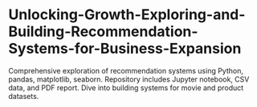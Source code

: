 # Unlocking-Growth-Exploring-and-Building-Recommendation-Systems-for-Business-Expansion
Comprehensive exploration of recommendation systems using Python, pandas, matplotlib, seaborn. Repository includes Jupyter notebook, CSV data, and PDF report. Dive into building systems for movie and product datasets.
